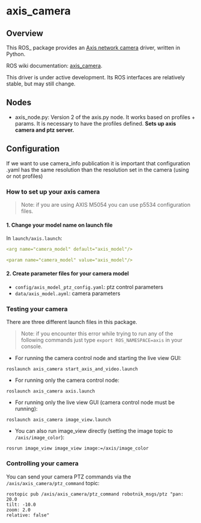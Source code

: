 # axis_camera

## Overview

This ROS_ package provides an [Axis network camera](https://www.axis.com/products/network-cameras) driver, written in Python.

ROS wiki documentation: [axis_camera](http://wiki.ros.org/axis_camera).

This driver is under active development. Its ROS interfaces are relatively stable, but may still change.  

## Nodes

- axis_node.py: Version 2 of the axis.py node. It works based on profiles + params. It is necessary to have the profiles defined. **Sets up axis camera and ptz server.**

## Configuration

If we want to use camera_info publication it is important that configuration .yaml has the same resolution than the resolution set in the camera (using or not profiles)

### How to set up your axis camera

> Note: if you are using AXIS M5054 you can use p5534 configuration files.

#### 1. Change your model name on launch file

In `launch/axis.launch`:

```yaml
<arg name="camera_model" default="axis_model"/>
```

```yaml
<param name="camera_model" value="axis_model"/>
```

#### 2. Create parameter files for your camera model

- `config/axis_model_ptz_config.yaml`: ptz control parameters
- `data/axis_model.ayml`: camera parameters

### Testing your camera

There are three different launch files in this package.

> Note: if you encounter this error while trying to run any of the following commands just type `export ROS_NAMESPACE=axis` in your console.

- For running the camera control node and starting the live view GUI:
```
roslaunch axis_camera start_axis_and_video.launch
```

- For running only the camera control node:
```
roslaunch axis_camera axis.launch
```

- For running only the live view GUI (camera control node must be running):
```
roslaunch axis_camera image_view.launch
```

- You can also run image_view directly (setting the image topic to `/axis/image_color`):
```
rosrun image_view image_view image:=/axis/image_color
```

### Controlling your camera

You can send your camera PTZ commands via the `/axis/axis_camera/ptz_command` topic:

```
rostopic pub /axis/axis_camera/ptz_command robotnik_msgs/ptz "pan: 20.0
tilt: -10.0
zoom: 2.0
relative: false" 
```
